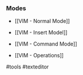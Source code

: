 ### Modes

* [[VIM - Normal Mode]]
* [[VIM - Insert Model]]
* [[VIM - Command Mode]]

* [[VIM - Operations]]

#tools #texteditor